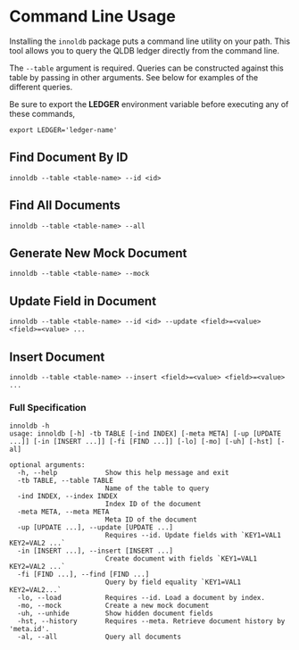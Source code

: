 # Command Line Usage

Installing the `innoldb` package puts a command line utility on your path. This tool allows you to query the QLDB ledger directly from the command line. 

The `--table` argument is required. Queries can be constructed against this table by passing in other arguments. See below for examples of the different queries.

Be sure to export the **LEDGER** environment variable before executing any of these commands,

```shell
export LEDGER='ledger-name'
```

## Find Document By ID

```shell
innoldb --table <table-name> --id <id>
```

## Find All Documents

```shell
innoldb --table <table-name> --all
```

## Generate New Mock Document

```shell
innoldb --table <table-name> --mock
```

## Update Field in Document

```shell
innoldb --table <table-name> --id <id> --update <field>=<value> <field>=<value> ...
```

## Insert Document

```shell
innoldb --table <table-name> --insert <field>=<value> <field>=<value> ...
```


### Full Specification

```shell
innoldb -h
usage: innoldb [-h] -tb TABLE [-ind INDEX] [-meta META] [-up [UPDATE ...]] [-in [INSERT ...]] [-fi [FIND ...]] [-lo] [-mo] [-uh] [-hst] [-al]

optional arguments:
  -h, --help            Show this help message and exit
  -tb TABLE, --table TABLE
                        Name of the table to query
  -ind INDEX, --index INDEX
                        Index ID of the document
  -meta META, --meta META
                        Meta ID of the document
  -up [UPDATE ...], --update [UPDATE ...]
                        Requires --id. Update fields with `KEY1=VAL1 KEY2=VAL2 ...`
  -in [INSERT ...], --insert [INSERT ...]
                        Create document with fields `KEY1=VAL1 KEY2=VAL2 ...`
  -fi [FIND ...], --find [FIND ...]
                        Query by field equality `KEY1=VAL1 KEY2=VAL2...`
  -lo, --load           Requires --id. Load a document by index.
  -mo, --mock           Create a new mock document
  -uh, --unhide         Show hidden document fields
  -hst, --history       Requires --meta. Retrieve document history by 'meta.id'.
  -al, --all            Query all documents
```